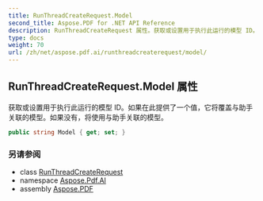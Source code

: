 ```yaml
---
title: RunThreadCreateRequest.Model
second_title: Aspose.PDF for .NET API Reference
description: RunThreadCreateRequest 属性。获取或设置用于执行此运行的模型 ID。如果在此提供了一个值，它将覆盖与助手关联的模型。如果没有，将使用与助手关联的模型。
type: docs
weight: 70
url: /zh/net/aspose.pdf.ai/runthreadcreaterequest/model/
---
```

## RunThreadCreateRequest.Model 属性

获取或设置用于执行此运行的模型 ID。如果在此提供了一个值，它将覆盖与助手关联的模型。如果没有，将使用与助手关联的模型。

```csharp
public string Model { get; set; }
```

### 另请参阅

* class [RunThreadCreateRequest](../)
* namespace [Aspose.Pdf.AI](../../../aspose.pdf.ai/)
* assembly [Aspose.PDF](../../../)